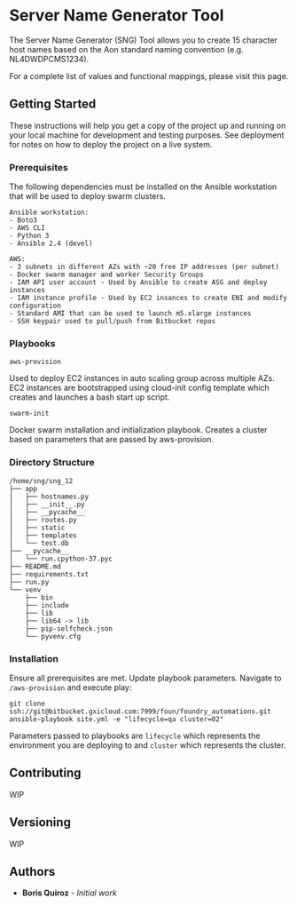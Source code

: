 # Server Name Generator Tool

The Server Name Generator (SNG) Tool allows you to create 15 character host names based on the Aon standard naming convention (e.g. NL4DWDPCMS1234). 

For a complete list of values and functional mappings, please visit this page.

## Getting Started

These instructions will help you get a copy of the project up and running on your local machine for development and testing purposes. See deployment for notes on how to deploy the project on a live system.

### Prerequisites

The following dependencies must be installed on the Ansible workstation that will be used to deploy swarm clusters. 

```
Ansible workstation:
- Boto3
- AWS CLI
- Python 3
- Ansible 2.4 (devel)

AWS:
- 3 subnets in different AZs with ~20 free IP addresses (per subnet)
- Docker swarm manager and worker Security Groups
- IAM API user account - Used by Ansible to create ASG and deploy instances
- IAM instance profile - Used by EC2 insances to create ENI and modify configuration
- Standard AMI that can be used to launch m5.xlarge instances
- SSH keypair used to pull/push from Bitbucket repos
```

### Playbooks
```
aws-provision
```
Used to deploy EC2 instances in auto scaling group across multiple AZs. EC2 instances are bootstrapped using cloud-init config template which creates and launches a bash start up script.

```
swarm-init
```
Docker swarm installation and initialization playbook. Creates a cluster based on parameters that are passed by aws-provision.

### Directory Structure
```
/home/sng/sng_12
├── app
│   ├── hostnames.py
│   ├── __init__.py
│   ├── __pycache__
│   ├── routes.py
│   ├── static
│   ├── templates
│   └── test.db
├── __pycache__
│   └── run.cpython-37.pyc
├── README.md
├── requirements.txt
├── run.py
└── venv
    ├── bin
    ├── include
    ├── lib
    ├── lib64 -> lib
    ├── pip-selfcheck.json
    └── pyvenv.cfg
```

### Installation

Ensure all prerequisites are met. Update playbook parameters. Navigate to `/aws-provision` and execute play:

```
git clone ssh://git@bitbucket.gxicloud.com:7999/foun/foundry_automations.git
ansible-playbook site.yml -e "lifecycle=qa cluster=02"
```
Parameters passed to playbooks are `lifecycle` which represents the environment you are deploying to and `cluster` which represents the cluster.

## Contributing

WIP

## Versioning

WIP

## Authors

* **Boris Quiroz** - *Initial work*
